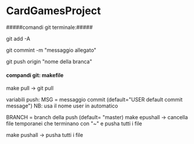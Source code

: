 # CardGamesProject

#####comandi git terminale:#####

git add -A

git commint -m "messaggio allegato"

git push origin "nome della branca"

#### compandi git: makefile ####


make pull -> git pull


variabili push:
MSG = messaggio commit
(default="USER default commit message")
NB: usa il nome user in automatico


BRANCH = branch della push
(default= "master)
make epushall ->
     cancella file temporanei che
     terminano con "~" e pusha
     tutti i file

make pushall ->
     pusha tutti i file